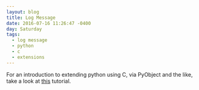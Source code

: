 ```yaml
---
layout: blog
title: Log Message
date: 2016-07-16 11:26:47 -0400
day: Saturday
tags:
  - log message
  - python
  - c
  - extensions
---
```


For an introduction to extending python using C, via PyObject and the like, take a look at [this](http://dan.iel.fm/posts/python-c-extensions/) tutorial. 